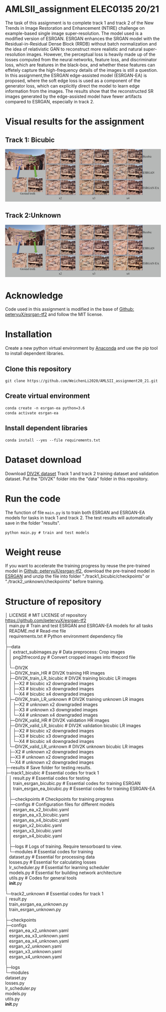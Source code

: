 # AMLSII_assignment ELEC0135 20/21 

 The task of this assignment is to complete track 1 and track 2 of the New Trends in Image Restoration and Enhancement (NTIRE) challenge on example-based single image super-resolution. The model used is a modified version of ESRGAN. ESRGAN enhances the SRGAN  model with the Residual-in-Residual Dense Block (RRDB) without batch normalization and the idea of relativistic GAN  to reconstruct more realistic and natural super-resolution images. However, the perceptual loss is heavily made up of the losses computed from the neural networks, feature loss, and discriminator loss, which are features in the black-box, and whether these features can effetely capture the high-frequency details of the images is still a question. In this assignment,the ESRGAN edge-assisted model (ESRGAN-EA) is proposed, where the soft edge loss is used as a component of the generator loss, which can explicitly direct the model to learn edge information from the images. The results show that the reconstructed SR images generated by the edge-assisted model have fewer artifacts compared to ESRGAN, especially in track 2.

# Visual results for the assignment

## Track 1: Bicubic 

![res_bic](README-imgs/res_bic.jpg)

## Track 2:Unknown

![res_unknown](README-imgs/res_unknown.jpg)

# Acknowledge

Code used in this assignment is modified in the base of [Github: peteryuX/esrgan-tf2](https://github.com/peteryuX/esrgan-tf2) and follow the MIT license.

# Installation

Create a new python virtual environment by [Anaconda](https://www.anaconda.com/)  and use the pip tool to install dependent  libraries.

## Clone this repository

```
git clone https://github.com/WeichenLi2020/AMLSII_assignment20_21.git
```

## Create virtual environment

```
conda create -n esrgan-ea python=3.6
conda activate esrgan-ea
```

## Install dependent libraries

```
conda install --yes --file requirements.txt
```

# Dataset download

Download [DIV2K dataset](https://data.vision.ee.ethz.ch/cvl/DIV2K/) Track 1 and track 2 training dataset and validation dataset. Put the "DIV2K" folder into the "data" folder in this repository.

# Run the code

The function of file `main.py`  is to train both ESRGAN and ESRGAN-EA models for tasks in track 1 and track 2. The test results will automatically save in the folder "results".

```
python main.py # train and test models
```

# Weight reuse

If you want to accelerate the training progress by reuse the pre-trained model in [Github: peteryuX/esrgan-tf2](peteryuX/esrgan-tf2), download the pre-trained model in [ESRGAN](https://drive.google.com/file/d/1Nnob9TIAL1f6ef2C_YnS97KxM91bmE0_/view?usp=sharing) and unzip the file into folder "./track1_bicubic/checkpoints" or "./track2_unknown/checkpoints" before training.

# Structure of repository

│  LICENSE # MIT LICENSE of repository https://github.com/peteryuX/esrgan-tf2  
│  main.py # Train and test ESRGAN and ESRGAN-EA models for all tasks  
│  README.md # Read-me file  
│  requirements.txt # Python environment dependency file  
│    
├─data  
│  │  extract_subimages.py 			# Data preprocess: Crop images    
│  │  png2tfrecord.py 					  # Convert cropped images into tfrecord file    
│  │      
│  └─DIV2K  
│      ├─DIV2K_train_HR 							  # DIV2K training HR images  
│      ├─DIV2K_train_LR_bicubic 			    # DIV2K training bicubic LR images  
│      │  ├─X2 												# bicubic x2 downgraded images  
│      │  ├─X3 												# bicubic x3 downgraded images  
│      │  └─X4 												# bicubic x4 downgraded images  
│      ├─DIV2K_train_LR_unknown 		   # DIV2K training unknown LR images  
│      │  ├─X2 												# unknown x2 downgraded images  
│      │  ├─X3 												# unknown x3 downgraded images  
│      │  └─X4 												# unknown x4 downgraded images  
│      ├─DIV2K_valid_HR							  # DIV2K validation HR images  
│      ├─DIV2K_valid_LR_bicubic 				# DIV2K validation bicubic LR images  
│      │  ├─X2 												# bicubic x2 downgraded images  
│      │  ├─X3 												# bicubic x3 downgraded images  
│      │  └─X4 												# bicubic x4 downgraded images  
│      └─DIV2K_valid_LR_unknown 			# DIV2K unknown bicubic LR images  
│          ├─X2 												# unknown x2 downgraded images  
│          ├─X3 												# unknown x2 downgraded images  
│          └─X4 												# unknown x2 downgraded images  
├─results 													# Save folder for testing results.  
├─track1_bicubic # Essential codes for track 1  
│  │  result.py 											 # Essential codes for testing  
│  │  train_esrgan_bicubic.py 				  # Essential codes for training ESRGAN  
│  │  train_esrgan_ea_bicubic.py 			# Essential codes for training ESRGAN-EA  
│  │  
│  ├─checkpoints 									  # Checkpoints for training progress  
│  ├─configs 											   # Configuration files for different models  
│  │      esrgan_ea_x2_bicubic.yaml  
│  │      esrgan_ea_x3_bicubic.yaml  
│  │      esrgan_ea_x4_bicubic.yaml  
│  │      esrgan_x2_bicubic.yaml  
│  │      esrgan_x3_bicubic.yaml  
│  │      esrgan_x4_bicubic.yaml  
│  │      
│  ├─logs 													# Logs of training. Require tensorboard to view.  
│  └─modules 										    # Essential codes for training  
│          dataset.py 									  # Essential for processing data  
│          losses.py 										 # Essential for calculating losses  
│          lr_scheduler.py 							  # Essential for learning scheduler  
│          models.py 									  # Essential for building network architecture  
│          utils.py 											# Codes for general tools  
│          __init__.py  
│          
└─track2_unknown 								  # Essential codes for track 1  
    │  result.py  
    │  train_esrgan_ea_unknown.py  
    │  train_esrgan_unknown.py  
    │  
    ├─checkpoints  
    ├─configs  
    │      esrgan_ea_x2_unknown.yaml  
    │      esrgan_ea_x3_unknown.yaml  
    │      esrgan_ea_x4_unknown.yaml  
    │      esrgan_x2_unknown.yaml  
    │      esrgan_x3_unknown.yaml  
    │      esrgan_x4_unknown.yaml  
    │      
    ├─logs  
    └─modules  
            dataset.py  
            losses.py  
            lr_scheduler.py  
            models.py  
            utils.py  
            __init__.py  
            